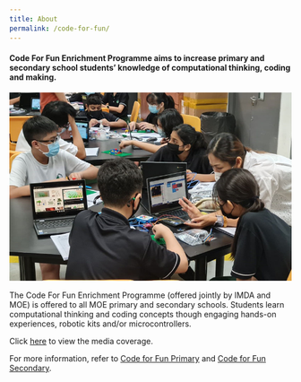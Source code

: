 ```yaml
---
title: About
permalink: /code-for-fun/
---
```

#### Code For Fun Enrichment Programme aims to increase primary and secondary school students’ knowledge of computational thinking, coding and making. 

![Students learning how to code](/images/cff/codeforfun1.jpg)

The Code For Fun Enrichment Programme (offered jointly by IMDA and MOE) is offered to all MOE primary and secondary schools. Students learn computational thinking and coding concepts though engaging hands-on experiences, robotic kits and/or microcontrollers.

Click [here](/stories/#codeforfun) to view the media coverage.

For more information, refer to [Code for Fun Primary](/code-for-fun/primary/) and [Code for Fun Secondary](/code-for-fun/secondary/).
